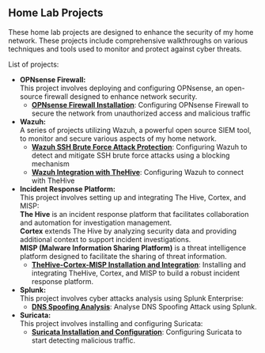 ## Home Lab Projects

These home lab projects are designed to enhance the security of my home network. These projects include comprehensive walkthroughs on various techniques and tools used to monitor and protect against cyber threats.

List of projects:
<ul>
  <li>
    <strong>OPNsense Firewall:</strong>
    <br />This project involves deploying and configuring OPNsense, an open-source firewall designed to enhance network security.<br />
    <ul>
      <li><strong><a href="/OPNsense/OPNsense Setup">OPNsense Firewall Installation</a></strong>: Configuring OPNsense Firewall to secure the network from unauthorized access and malicious traffic</li>
    </ul>
  </li>
  <li>
    <strong>Wazuh:</strong>
    <br />A series of projects utilizing Wazuh, a powerful open source SIEM tool, to monitor and secure various aspects of my home network.<br />
    <ul>
      <li><strong><a href="/Wazuh/Wazuh SSH Brute Force Attack Protection">Wazuh SSH Brute Force Attack Protection</a></strong>: Configuring Wazuh to detect and mitigate SSH brute force attacks using a blocking mechanism</li>
      <li><strong><a href="/Wazuh/Wazuh Integration with TheHive">Wazuh Integration with TheHive</a></strong>: Configuring Wazuh to connect with TheHive</li>
    </ul>
  </li>
  <li>
    <strong>Incident Response Platform:</strong>
    <br />This project involves setting up and integrating The Hive, Cortex, and MISP:<br />
    <strong>The Hive</strong> is an incident response platform that facilitates collaboration and automation for investigation management.<br />
    <strong>Cortex</strong> extends The Hive by analyzing security data and providing additional context to support incident investigations.<br />
    <strong>MISP (Malware Information Sharing Platform)</strong> is a threat intelligence platform designed to facilitate the sharing of threat information.<br />
    <ul>
      <li><strong><a href="/TheHive-Cortex-MISP/TheHive-Cortex-MISP Setup and Integration">TheHive-Cortex-MISP Installation and Integration</a></strong>: Installing and integrating TheHive, Cortex, and MISP to build a robust incident response platform.</li>
    </ul>
  </li>
  <li>
    <strong>Splunk:</strong>
    <br />This project involves cyber attacks analysis using Splunk Enterprise:<br />
    <ul>
      <li><strong><a href="/Splunk/DNS Spoofing Analysis">DNS Spoofing Analysis</a></strong>: Analyse DNS Spoofing Attack using Splunk.</li>
    </ul>
  </li>
  <li>
    <strong>Suricata:</strong>
    <br />This project involves installing and configuring Suricata:<br />
    <ul>
      <li><strong><a href="/Suricata/Suricata Installation and Configuration">Suricata Installation and Configuration</a></strong>: Configuring Suricata to start detecting malicious traffic.</li>
    </ul>
  </li>
</ul>

